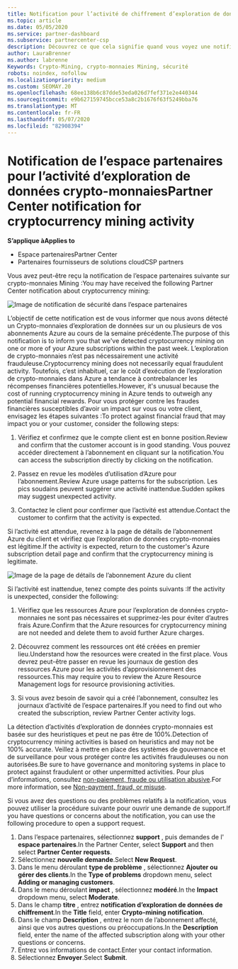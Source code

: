 ```yaml
---
title: Notification pour l’activité de chiffrement d’exploration de données
ms.topic: article
ms.date: 05/05/2020
ms.service: partner-dashboard
ms.subservice: partnercenter-csp
description: Découvrez ce que cela signifie quand vous voyez une notification sur l’crypto-monnaies d’exploration de données potentiel (ou l’exploration de données de chiffrement) sur un ou plusieurs de vos abonnements Azure.
author: LauraBrenner
ms.author: labrenne
Keywords: Crypto-Mining, crypto-monnaies Mining, sécurité
robots: noindex, nofollow
ms.localizationpriority: medium
ms.custom: SEOMAY.20
ms.openlocfilehash: 68ee138b6c87dde53eda026d7fef371e2e440344
ms.sourcegitcommit: e9b627159745bcce53a8c2b1676f63f5249bba76
ms.translationtype: MT
ms.contentlocale: fr-FR
ms.lasthandoff: 05/07/2020
ms.locfileid: "82908394"
---
```

# <a name="partner-center-notification-for-cryptocurrency-mining-activity"></a><span data-ttu-id="267ef-104">Notification de l’espace partenaires pour l’activité d’exploration de données crypto-monnaies</span><span class="sxs-lookup"><span data-stu-id="267ef-104">Partner Center notification for cryptocurrency mining activity</span></span>

<span data-ttu-id="267ef-105">**S’applique à**</span><span class="sxs-lookup"><span data-stu-id="267ef-105">**Applies to**</span></span>

-  <span data-ttu-id="267ef-106">Espace partenaires</span><span class="sxs-lookup"><span data-stu-id="267ef-106">Partner Center</span></span>
-  <span data-ttu-id="267ef-107">Partenaires fournisseurs de solutions cloud</span><span class="sxs-lookup"><span data-stu-id="267ef-107">CSP partners</span></span>

<span data-ttu-id="267ef-108">Vous avez peut-être reçu la notification de l’espace partenaires suivante sur crypto-monnaies Mining :</span><span class="sxs-lookup"><span data-stu-id="267ef-108">You may have received the following Partner Center notification about cryptocurrency mining:</span></span>
 
![Image de notification de sécurité dans l’espace partenaires](images/crypto1.png)

<span data-ttu-id="267ef-110">L’objectif de cette notification est de vous informer que nous avons détecté un Crypto-monnaies d’exploration de données sur un ou plusieurs de vos abonnements Azure au cours de la semaine précédente.</span><span class="sxs-lookup"><span data-stu-id="267ef-110">The purpose of this notification is to inform you that we've detected cryptocurrency mining on one or more of your Azure subscriptions within the past week.</span></span> <span data-ttu-id="267ef-111">L’exploration de crypto-monnaies n’est pas nécessairement une activité frauduleuse.</span><span class="sxs-lookup"><span data-stu-id="267ef-111">Cryptocurrency mining does not necessarily equal fraudulent activity.</span></span> <span data-ttu-id="267ef-112">Toutefois, c’est inhabituel, car le coût d’exécution de l’exploration de crypto-monnaies dans Azure a tendance à contrebalancer les récompenses financières potentielles.</span><span class="sxs-lookup"><span data-stu-id="267ef-112">However, it's unusual because the cost of running cryptocurrency mining in Azure tends to outweigh any potential financial rewards.</span></span> <span data-ttu-id="267ef-113">Pour vous protéger contre les fraudes financières susceptibles d’avoir un impact sur vous ou votre client, envisagez les étapes suivantes :</span><span class="sxs-lookup"><span data-stu-id="267ef-113">To protect against financial fraud that may impact you or your customer, consider the following steps:</span></span>

1.  <span data-ttu-id="267ef-114">Vérifiez et confirmez que le compte client est en bonne position.</span><span class="sxs-lookup"><span data-stu-id="267ef-114">Review and confirm that the customer account is in good standing.</span></span> <span data-ttu-id="267ef-115">Vous pouvez accéder directement à l’abonnement en cliquant sur la notification.</span><span class="sxs-lookup"><span data-stu-id="267ef-115">You can access the subscription directly by clicking on the notification.</span></span>

2.  <span data-ttu-id="267ef-116">Passez en revue les modèles d’utilisation d’Azure pour l’abonnement.</span><span class="sxs-lookup"><span data-stu-id="267ef-116">Review Azure usage patterns for the subscription.</span></span> <span data-ttu-id="267ef-117">Les pics soudains peuvent suggérer une activité inattendue.</span><span class="sxs-lookup"><span data-stu-id="267ef-117">Sudden spikes may suggest unexpected activity.</span></span>

3.  <span data-ttu-id="267ef-118">Contactez le client pour confirmer que l’activité est attendue.</span><span class="sxs-lookup"><span data-stu-id="267ef-118">Contact the customer to confirm that the activity is expected.</span></span>

<span data-ttu-id="267ef-119">Si l’activité est attendue, revenez à la page de détails de l’abonnement Azure du client et vérifiez que l’exploration de données crypto-monnaies est légitime.</span><span class="sxs-lookup"><span data-stu-id="267ef-119">If the activity is expected, return to the customer's Azure subscription detail page and confirm that the cryptocurrency mining is legitimate.</span></span> 


![Image de la page de détails de l’abonnement Azure du client](images/crypto2.png)

<span data-ttu-id="267ef-121">Si l’activité est inattendue, tenez compte des points suivants :</span><span class="sxs-lookup"><span data-stu-id="267ef-121">If the activity is unexpected, consider the following:</span></span>

1.  <span data-ttu-id="267ef-122">Vérifiez que les ressources Azure pour l’exploration de données crypto-monnaies ne sont pas nécessaires et supprimez-les pour éviter d’autres frais Azure.</span><span class="sxs-lookup"><span data-stu-id="267ef-122">Confirm that the Azure resources for cryptocurrency mining are not needed and delete them to avoid further Azure charges.</span></span>

2.  <span data-ttu-id="267ef-123">Découvrez comment les ressources ont été créées en premier lieu.</span><span class="sxs-lookup"><span data-stu-id="267ef-123">Understand how the resources were created in the first place.</span></span> <span data-ttu-id="267ef-124">Vous devrez peut-être passer en revue les journaux de gestion des ressources Azure pour les activités d’approvisionnement des ressources.</span><span class="sxs-lookup"><span data-stu-id="267ef-124">This may require you to review the Azure Resource Management logs for resource provisioning activities.</span></span>

3.  <span data-ttu-id="267ef-125">Si vous avez besoin de savoir qui a créé l’abonnement, consultez les journaux d’activité de l’espace partenaires.</span><span class="sxs-lookup"><span data-stu-id="267ef-125">If you need to find out who created the subscription, review Partner Center activity logs.</span></span>

<span data-ttu-id="267ef-126">La détection d’activités d’exploration de données crypto-monnaies est basée sur des heuristiques et peut ne pas être de 100%.</span><span class="sxs-lookup"><span data-stu-id="267ef-126">Detection of cryptocurrency mining activities is based on heuristics and may not be 100% accurate.</span></span> <span data-ttu-id="267ef-127">Veillez à mettre en place des systèmes de gouvernance et de surveillance pour vous protéger contre les activités frauduleuses ou non autorisées.</span><span class="sxs-lookup"><span data-stu-id="267ef-127">Be sure to have governance and monitoring systems in place to protect against fraudulent or other unpermitted activities.</span></span> <span data-ttu-id="267ef-128">Pour plus d’informations, consultez [non-paiement, fraude ou utilisation abusive](https://docs.microsoft.com/partner-center/non-payment--fraud--or-misuse).</span><span class="sxs-lookup"><span data-stu-id="267ef-128">For more information, see [Non-payment, fraud, or misuse](https://docs.microsoft.com/partner-center/non-payment--fraud--or-misuse).</span></span>

<span data-ttu-id="267ef-129">Si vous avez des questions ou des problèmes relatifs à la notification, vous pouvez utiliser la procédure suivante pour ouvrir une demande de support.</span><span class="sxs-lookup"><span data-stu-id="267ef-129">If you have questions or concerns about the notification, you can use the following procedure to open a support request.</span></span>

1.  <span data-ttu-id="267ef-130">Dans l’espace partenaires, sélectionnez **support** , puis demandes de l' **espace partenaires**.</span><span class="sxs-lookup"><span data-stu-id="267ef-130">In the Partner Center, select **Support** and then select **Partner Center requests**.</span></span>
3.  <span data-ttu-id="267ef-131">Sélectionnez **nouvelle demande**.</span><span class="sxs-lookup"><span data-stu-id="267ef-131">Select **New Request**.</span></span> 
4.  <span data-ttu-id="267ef-132">Dans le menu déroulant **type de problème** , sélectionnez **Ajouter ou gérer des clients**.</span><span class="sxs-lookup"><span data-stu-id="267ef-132">In the **Type of problems** dropdown menu, select **Adding or managing customers**.</span></span>
5.  <span data-ttu-id="267ef-133">Dans le menu déroulant **impact** , sélectionnez **modéré**.</span><span class="sxs-lookup"><span data-stu-id="267ef-133">In the **Impact** dropdown menu, select **Moderate**.</span></span>
6.  <span data-ttu-id="267ef-134">Dans le champ **titre** , entrez **notification d’exploration de données de chiffrement**.</span><span class="sxs-lookup"><span data-stu-id="267ef-134">In the **Title** field, enter **Crypto-mining notification**.</span></span>
7.  <span data-ttu-id="267ef-135">Dans le champ **Description** , entrez le nom de l’abonnement affecté, ainsi que vos autres questions ou préoccupations.</span><span class="sxs-lookup"><span data-stu-id="267ef-135">In the **Description** field, enter the name of the affected subscription along with your other questions or concerns.</span></span> 
8.  <span data-ttu-id="267ef-136">Entrez vos informations de contact.</span><span class="sxs-lookup"><span data-stu-id="267ef-136">Enter your contact information.</span></span>
9.  <span data-ttu-id="267ef-137">Sélectionnez **Envoyer**.</span><span class="sxs-lookup"><span data-stu-id="267ef-137">Select **Submit**.</span></span>



